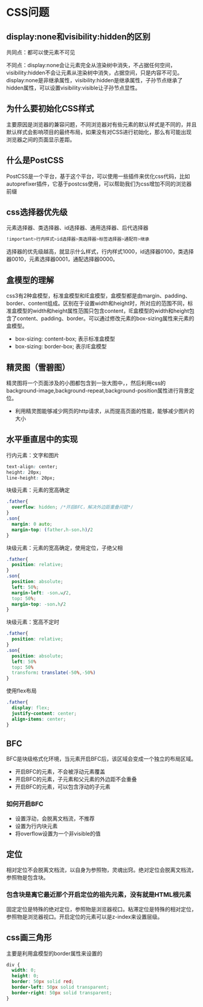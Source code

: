 # CSS问题

## display:none和visibility:hidden的区别

共同点：都可以使元素不可见

不同点：display:none会让元素完全从渲染树中消失，不占据任何空间，visibility:hidden不会让元素从渲染树中消失，占据空间，只是内容不可见。display:none是非继承属性，visibility:hidden是继承属性，子孙节点继承了hidden属性，可以设置visibility:visible让子孙节点显性。

## 为什么要初始化CSS样式

主要原因是浏览器的兼容问题，不同浏览器对有些元素的默认样式是不同的，并且默认样式会影响项目的最终布局，如果没有对CSS进行初始化，那么有可能出现浏览器之间的页面显示差距。

## 什么是PostCSS

PostCSS是一个平台，基于这个平台，可以使用一些插件来优化css代码，比如autoprefixer插件，它基于postcss使用，可以帮助我们为css增加不同的浏览器前缀

## css选择器优先级

元素选择器、类选择器、id选择器、通用选择器、后代选择器

```css
!important>行内样式>id选择器>类选择器>标签选择器>通配符>继承
```

选择器的优先级越高，就显示什么样式，行内样式1000，id选择器0100，类选择器0010，元素选择器0001，通配选择器0000。

## 盒模型的理解

css3有2种盒模型，标准盒模型和IE盒模型，盒模型都是由margin、padding、border、content组成。区别在于设置width和height时，所对应的范围不同，标准盒模型的width和height属性范围只包含content，IE盒模型的width和height包含了content、padding、border。可以通过修改元素的box-sizing属性来元素的盒模型。

- box-sizing: content-box; 表示标准盒模型
- box-sizing: border-box; 表示IE盒模型

## 精灵图（雪碧图）

精灵图将一个页面涉及的小图都包含到一张大图中，，然后利用css的background-image,background-repeat,background-position属性进行背景定位。

- 利用精灵图能够减少网页的http请求，从而提高页面的性能，能够减少图片的大小

## 水平垂直居中的实现

行内元素：文字和图片

```css
text-align: center;
height: 20px;
line-height: 20px;
```

块级元素：元素的宽高确定

```css
.father{
  overflow: hidden; /*开启BFC，解决外边距重叠问题*/
}
.son{
  margin: 0 auto;
  margin-top: (father.h-son.h)/2
}
```

块级元素：元素的宽高确定，使用定位，子绝父相

```css
.father{
  position: relative;
}
.son{
  position: absolute;
  left: 50%;
  margin-left: -son.w/2,
  top: 50%;
  margin-top: -son.h/2
}
```

块级元素：宽高不定时

```css
.father{
  position: relative;
}
.son{
  position: absolute;
  left: 50%
  top: 50%
  transform: translate(-50%,-50%)
}
```

使用flex布局

```css
.father{
  display: flex;
  justify-content: center;
  align-items: center;
}
```

## BFC

BFC是块级格式化环境，当元素开启BFC后，该区域会变成一个独立的布局区域。

- 开启BFC的元素，不会被浮动元素覆盖
- 开启BFC的元素，子元素和父元素的外边距不会重叠
- 开启BFC的元素，可以包含浮动的子元素

### 如何开启BFC

- 设置浮动，会脱离文档流，不推荐
- 设置为行内块元素
- 将overflow设置为一个非visible的值

## 定位

相对定位不会脱离文档流，以自身为参照物，灵魂出窍。绝对定位会脱离文档流，参照物是包含块。

### 包含块是离它最近那个开启定位的祖先元素，没有就是HTML根元素

固定定位是特殊的绝对定位，参照物是浏览器视口。粘滞定位是特殊的相对定位，参照物是浏览器视口。开启定位的元素可以是z-index来设置层级。

## css画三角形

主要是利用盒模型的border属性来设置的

```css
div {
  width: 0;
  height: 0;
  border: 50px solid red;
  border-left: 50px solid transparent;
  border-right: 50px solid transparent;
}
```